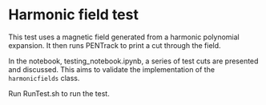 Harmonic field test
=============

This test uses a magnetic field generated from a harmonic polynomial expansion.
It then runs PENTrack to print a cut through the field.

In the notebook, testing_notebook.ipynb, a series of test cuts are presented and
discussed. This aims to validate the implementation of the `harmonicfields` class.

Run RunTest.sh to run the test.
